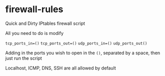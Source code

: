 firewall-rules
==============

Quick and Dirty IPtables firewall script

All you need to do is modify

`tcp_ports_in=()`
`tcp_ports_out=()`
`udp_ports_in=()`
`udp_ports_out()`

Adding in the ports you wish to open in the `()`, separated by a space,
then just run the script

Localhost, ICMP, DNS, SSH are all allowed by default
